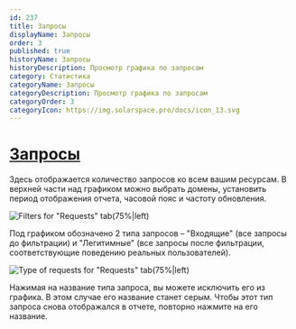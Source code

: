 ```yaml
---
id: 237
title: Запросы
displayName: Запросы
order: 3
published: true
historyName: Запросы
historyDescription: Просмотр графика по запросам
category: Статистика
categoryName: Запросы
categoryDescription: Просмотр графика по запросам
categoryOrder: 3
categoryIcon: https://img.solarspace.pro/docs/icon_13.svg
---
```


# [Запросы](requests)

Здесь отображается количество запросов ко всем вашим ресурсам. В верхней части над графиком можно выбрать домены, установить период отображения отчета, часовой пояс и частоту обновления.

![Filters for "Requests" tab(75%|left)](https://img.solarspace.pro/docs/statistic-requests-filters.jpg "Фильтры для вкладки 'Запросы'")

Под графиком обозначено 2 типа запросов – "Входящие" (все запросы до фильтрации) и "Легитимные" (все запросы после фильтрации, соответствующие поведению реальных пользователей).

![Type of requests for "Requests" tab(75%|left)](https://img.solarspace.pro/docs/statistic-requests-type-of-request.jpg "Типы запросов для вкладки 'Запросы'")

Нажимая на название типа запроса, вы можете исключить его из графика. В этом случае его название станет серым. Чтобы этот тип запроса снова отображался в отчете, повторно нажмите на его название.